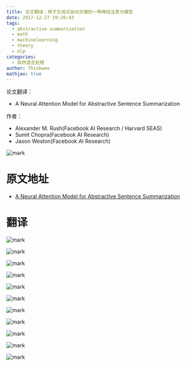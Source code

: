 ```yaml
---
title: 论文翻译：用于生成式自动文摘的一种神经注意力模型
date: 2017-12-27 19:20:43
tags:
  - abstractive summarization
  - math
  - machinelearning
  -	theory
  - nlp
categories:
  - 自然语言处理
author: Thinkwee
mathjax: true 
---
```


论文翻译：
-	A Neural Attention Model for Abstractive Sentence Summarization

作者：
-	Alexander M. Rush(Facebook AI Research / Harvard SEAS)
-	Sumit Chopra(Facebook AI Research)
-	Jason Weston(Facebook AI Research)
<!--more-->

![mark](http://ojtdnrpmt.bkt.clouddn.com/blog/180307/G6AJc4Fe8L.png?imageslim)

# 原文地址
-	[A Neural Attention Model for Abstractive Sentence Summarization](https://arxiv.org/pdf/1509.00685.pdf)

# 翻译

![mark](http://ojtdnrpmt.bkt.clouddn.com/blog/180704/Ce57b735eC.JPG)

![mark](http://ojtdnrpmt.bkt.clouddn.com/blog/180704/AJ01DbFcGa.JPG)

![mark](http://ojtdnrpmt.bkt.clouddn.com/blog/180704/AdiCCclB88.JPG)

![mark](http://ojtdnrpmt.bkt.clouddn.com/blog/180704/9lDk2jjmFB.JPG)

![mark](http://ojtdnrpmt.bkt.clouddn.com/blog/180704/fHk47h6CdD.JPG)

![mark](http://ojtdnrpmt.bkt.clouddn.com/blog/180704/CgEDiFd913.JPG)

![mark](http://ojtdnrpmt.bkt.clouddn.com/blog/180704/KGD08gJ22E.JPG)

![mark](http://ojtdnrpmt.bkt.clouddn.com/blog/180704/FkaFDDH8Db.JPG)

![mark](http://ojtdnrpmt.bkt.clouddn.com/blog/180704/ekAkH14d34.JPG)

![mark](http://ojtdnrpmt.bkt.clouddn.com/blog/180704/I4KLcIkGmL.JPG)

![mark](http://ojtdnrpmt.bkt.clouddn.com/blog/180704/Ge10L0fLig.JPG)